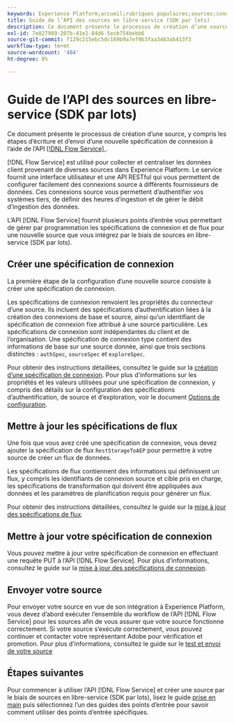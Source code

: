 ```yaml
---
keywords: Experience Platform;accueil;rubriques populaires;sources;connecteurs;connecteurs source;sdk sources;sdk;SDK
title: Guide de l’API des sources en libre-service (SDK par lots)
description: Ce document présente le processus de création d’une source, y compris les étapes de récupération, d’écriture et d’envoi d’une nouvelle spécification de connexion à l’aide de l’API Flow Service.
exl-id: 7e827989-207b-41e2-84d6-5ecb754bebb6
source-git-commit: f129c215ebc5dc169b9a7ef9b3faa3463ab413f3
workflow-type: tm+mt
source-wordcount: '484'
ht-degree: 8%

---
```


# Guide de l’API des sources en libre-service (SDK par lots)

Ce document présente le processus de création d’une source, y compris les étapes d’écriture et d’envoi d’une nouvelle spécification de connexion à l’aide de l’API [[!DNL Flow Service] ](https://www.adobe.io/experience-platform-apis/references/flow-service/).

[!DNL Flow Service] est utilisé pour collecter et centraliser les données client provenant de diverses sources dans Experience Platform. Le service fournit une interface utilisateur et une API RESTful qui vous permettent de configurer facilement des connexions source à différents fournisseurs de données. Ces connexions source vous permettent d’authentifier vos systèmes tiers, de définir des heures d’ingestion et de gérer le débit d’ingestion des données.

L’API [!DNL Flow Service] fournit plusieurs points d’entrée vous permettant de gérer par programmation les spécifications de connexion et de flux pour une nouvelle source que vous intégrez par le biais de sources en libre-service (SDK par lots).

## Créer une spécification de connexion

La première étape de la configuration d’une nouvelle source consiste à créer une spécification de connexion.

Les spécifications de connexion renvoient les propriétés du connecteur d’une source. Ils incluent des spécifications d’authentification liées à la création des connexions de base et source, ainsi qu’un identifiant de spécification de connexion fixe attribué à une source particulière. Les spécifications de connexion sont indépendantes du client et de l’organisation. Une spécification de connexion type contient des informations de base sur une source donnée, ainsi que trois sections distinctes : `authSpec`, `sourceSpec` et `exploreSpec`.

Pour obtenir des instructions détaillées, consultez le guide sur la [création d’une spécification de connexion](./create.md). Pour plus d’informations sur les propriétés et les valeurs utilisées pour une spécification de connexion, y compris des détails sur la configuration des spécifications d’authentification, de source et d’exploration, voir le document [Options de configuration](../config/config.md).

## Mettre à jour les spécifications de flux

Une fois que vous avez créé une spécification de connexion, vous devez ajouter la spécification de flux `RestStorageToAEP` pour permettre à votre source de créer un flux de données.

Les spécifications de flux contiennent des informations qui définissent un flux, y compris les identifiants de connexion source et cible pris en charge, les spécifications de transformation qui doivent être appliquées aux données et les paramètres de planification requis pour générer un flux.

Pour obtenir des instructions détaillées, consultez le guide sur la [mise à jour des spécifications de flux](./update-flow-specs.md).

## Mettre à jour votre spécification de connexion

Vous pouvez mettre à jour votre spécification de connexion en effectuant une requête PUT à l’API [!DNL Flow Service]. Pour plus d’informations, consultez le guide sur la [mise à jour des spécifications de connexion](./update-connection-specs.md).

## Envoyer votre source

Pour envoyer votre source en vue de son intégration à Experience Platform, vous devez d’abord exécuter l’ensemble du workflow de l’API [!DNL Flow Service] pour les sources afin de vous assurer que votre source fonctionne correctement. Si votre source s’exécute correctement, vous pouvez continuer et contacter votre représentant Adobe pour vérification et promotion. Pour plus d’informations, consultez le guide sur le [test et envoi de votre source](./submit.md)

## Étapes suivantes

Pour commencer à utiliser l’API [!DNL Flow Service] et créer une source par le biais de sources en libre-service (SDK par lots), lisez le guide [prise en main](./getting-started.md) puis sélectionnez l’un des guides des points d’entrée pour savoir comment utiliser des points d’entrée spécifiques.
